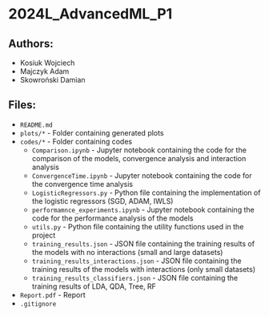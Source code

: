 # 2024L_AdvancedML_P1

## Authors: 
 - Kosiuk Wojciech
 - Majczyk Adam
 - Skowroński Damian

## Files:
 - `README.md`
 - `plots/*` - Folder containing generated plots
 - `codes/*` - Folder containing codes
    - `Comparison.ipynb` - Jupyter notebook containing the code for the comparison of the models, convergence analysis and interaction analysis
    - `ConvergenceTime.ipynb` - Jupyter notebook containing the code for the convergence time analysis
    - `LogisticRegressors.py` - Python file containing the implementation of the logistic regressors (SGD, ADAM, IWLS)
    - `performamnce_experiments.ipynb` - Jupyter notebook containing the code for the performance analysis of the models
    - `utils.py` - Python file containing the utility functions used in the project
    - `training_results.json` - JSON file containing the training results of the models with no interactions (small and large datasets)
    - `training_results_interactions.json` - JSON file containing the training results of the models with interactions (only small datasets)
    - `training_results_classifiers.json` - JSON file containing the training results of LDA, QDA, Tree, RF
 - `Report.pdf` - Report
 - `.gitignore`


